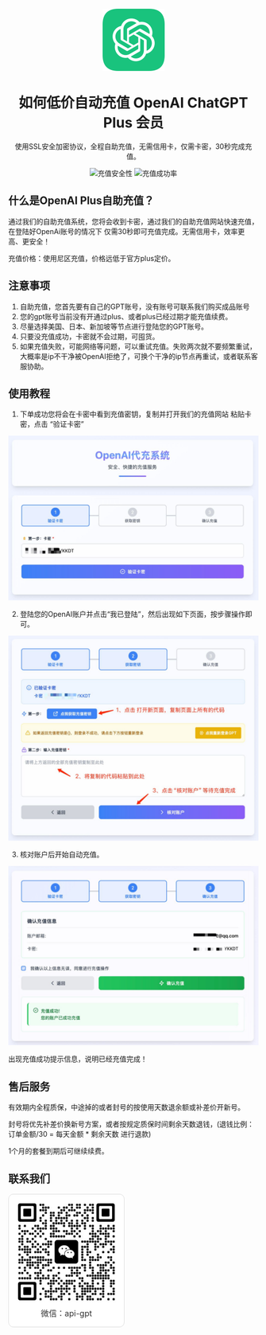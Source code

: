 <p align="center">
  <a href="https://github.com/popjane/free_chatgpt_api"><img src="./images/logo.png" width="125" height="125" alt="openai-chatgpt-plus"></a>
</p>

<div align="center">

# 如何低价自动充值 OpenAI ChatGPT Plus 会员

使用SSL安全加密协议，全程自助充值，无需信用卡，仅需卡密，30秒完成充值。

</div>

<p align="center">
  <img src="https://img.shields.io/badge/安全性-100%25-green_blue" alt="充值安全性">
  <img src="https://img.shields.io/badge/成功率-99.9%25-green_blue" alt="充值成功率">
</p>


## 什么是OpenAI Plus自助充值？

通过我们的自助充值系统，您将会收到卡密，通过我们的自助充值网站快速充值，在登陆好OpenAi账号的情况下 仅需30秒即可充值完成。无需信用卡，效率更高、更安全！

充值价格：使用尼区充值，价格远低于官方plus定价。

## 注意事项

1. 自助充值，您首先要有自己的GPT账号，没有账号可联系我们购买成品账号
2. 您的gpt账号当前没有开通过plus、或者plus已经过期才能充值续费。
3. 尽量选择美国、日本、新加坡等节点进行登陆您的GPT账号。
4. 只要没充值成功，卡密就不会过期，可囤货。
5. 如果充值失败，可能网络等问题，可以重试充值。失败两次就不要频繁重试，大概率是ip不干净被OpenAI拒绝了，可换个干净的ip节点再重试，或者联系客服协助。

## 使用教程

1. 下单成功您将会在卡密中看到充值密钥，复制并打开我们的充值网站 粘贴卡密，点击 “验证卡密”

![](./images/step1.jpeg)

2. 登陆您的OpenAI账户并点击“我已登陆”，然后出现如下页面，按步骤操作即可。

![](./images/step2.jpeg)

3. 核对账户后开始自动充值。

![](./images/step3.jpeg)

出现充值成功提示信息，说明已经充值完成！

## 售后服务

有效期内全程质保，中途掉的或者封号的按使用天数退余额或补差价开新号。

封号将优先补差价换新号方案，或者按规定质保时间剩余天数退钱，(退钱比例：订单金额/30 = 每天金额 * 剩余天数 进行退款)

1个月的套餐到期后可继续续费。

## 联系我们

<div style="display:inline-flex;flex-direction: column;border: 1px solid #ddd; padding: 16px;border-radius: 10px;background-color: #fff; text-align: center;font-size: 16px;">
<img src="./images/wx.jpg" alt="联系我们">
<span style="margin-top:10px;color:#333">微信：api-gpt</span>
</div>
